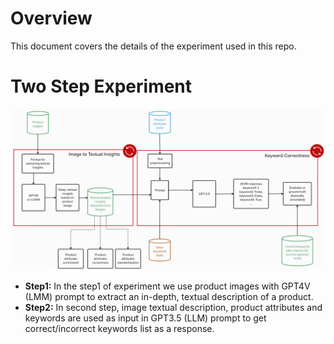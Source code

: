# Overview
This document covers the details of the experiment used in this repo.

# Two Step Experiment
![Two step experiment](../docs/images/00-2step-diagram.png)

*   **Step1:**
    In the step1 of  experiment we use product images with GPT4V (LMM) prompt to extract an in-depth, textual description of a product.
*   **Step2:** In second step, image textual description, product attributes and keywords are used as input in GPT3.5 (LLM) prompt to get correct/incorrect keywords list as a response.